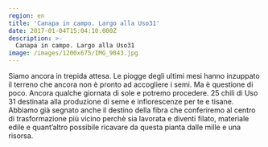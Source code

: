 ```yaml
---
region: en
title: 'Canapa in campo. Largo alla Uso31'
date: 2017-01-04T15:04:10.000Z
description: >-
  Canapa in campo. Largo alla Uso31
image: /images/1200x675/IMG_9843.jpg
---
```


Siamo ancora in trepida attesa. Le piogge degli ultimi mesi hanno inzuppato il terreno che ancora non è pronto ad accogliere i semi. Ma è questione di poco. Ancora qualche giornata di sole e potremo procedere. 25 chili di Uso 31 destinata alla produzione di seme e infiorescenze per te e tisane. Abbiamo già segnato anche il destino della fibra che conferiremo al centro di trasformazione più vicino perchè sia lavorata e diventi filato, materiale edile e quant’altro possibile ricavare da questa pianta dalle mille e una risorsa.
